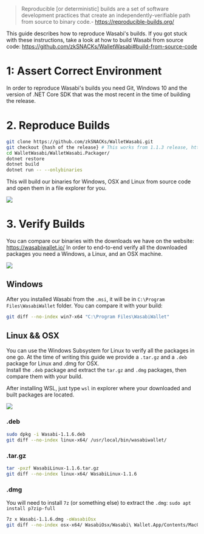 > Reproducible [or deterministic] builds are a set of software development practices that create an independently-verifiable path from source to binary code.- https://reproducible-builds.org/

This guide describes how to reproduce Wasabi's builds. If you got stuck with these instructions, take a look at how to build Wasabi from source code: https://github.com/zkSNACKs/WalletWasabi#build-from-source-code

# 1: Assert Correct Environment

In order to reproduce Wasabi's builds you need Git, Windows 10 and the version of .NET Core SDK that was the most recent in the time of building the release.

# 2. Reproduce Builds

```sh
git clone https://github.com/zkSNACKs/WalletWasabi.git
git checkout {hash of the release} # This works from 1.1.3 release, https://github.com/zkSNACKs/WalletWasabi/releases
cd WalletWasabi/WalletWasabi.Packager/
dotnet restore
dotnet build
dotnet run -- --onlybinaries
```

This will build our binaries for Windows, OSX and Linux from source code and open them in a file explorer for you.

![](https://i.imgur.com/8XAQzz4.png)

# 3. Verify Builds

You can compare our binaries with the downloads we have on the website: https://wasabiwallet.io/
In order to end-to-end verify all the downloaded packages you need a Windows, a Linux, and an OSX machine.

![](https://i.imgur.com/aI9Kx0c.png)

## Windows

After you installed Wasabi from the `.msi`, it will be in `C:\Program Files\WasabiWallet` folder. You can compare it with your build:

```sh
git diff --no-index win7-x64 "C:\Program Files\WasabiWallet"
```

## Linux && OSX

You can use the Windows Subsystem for Linux to verify all the packages in one go. At the time of writing this guide we provide a `.tar.gz` and a `.deb` package for Linux and .dmg for OSX.  
Install the `.deb` package and extract the `tar.gz` and `.dmg` packages, then compare them with your build.

After installing WSL, just type `wsl` in explorer where your downloaded and built packages are located.

![](https://i.imgur.com/yRUjxvG.png)

### .deb

```sh
sudo dpkg -i Wasabi-1.1.6.deb
git diff --no-index linux-x64/ /usr/local/bin/wasabiwallet/
```

### .tar.gz

```sh
tar -pxzf WasabiLinux-1.1.6.tar.gz
git diff --no-index linux-x64/ WasabiLinux-1.1.6
```

### .dmg

You will need to install `7z` (or something else) to extract the `.dmg`: `sudo apt install p7zip-full`

```sh
7z x Wasabi-1.1.6.dmg -oWasabiOsx
git diff --no-index osx-x64/ WasabiOsx/Wasabi\ Wallet.App/Contents/MacOS/
```
